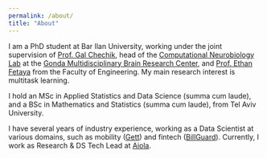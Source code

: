 ```yaml
---
permalink: /about/
title: "About"
---
```


I am a PhD student at Bar Ilan University, working under the joint supervision of <a href="https://chechiklab.biu.ac.il/~gal/"> Prof. Gal Chechik</a>, head of the <a href="http://chechiklab.biu.ac.il/"> Computational Neurobiology Lab</a> at the <a href="http://www.gondabrain.biu.ac.il/">Gonda Multidisciplinary Brain Research Center</a>, and <a href="http://www.eng.biu.ac.il/fetayae/"> Prof. Ethan Fetaya</a> from the Faculty of Engineering. My main research interest is multitask learning.

I hold an MSc in Applied Statistics and Data Science (summa cum laude), and a BSc in Mathematics and Statistics (summa cum laude), from Tel Aviv University.

I have several years of industry experience, working as a Data Scientist at various domains, such as mobility (<a href="https://gett.com/il/">Gett</a>) and fintech (<a href="https://www.prosper.com/">BillGuard</a>). Currently, I work as Research & DS Tech Lead at <a href="https://aiola.com/">Aiola</a>.